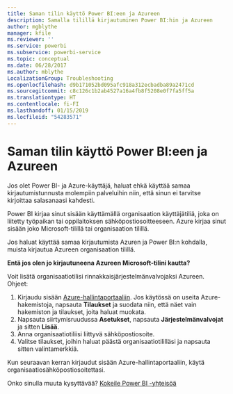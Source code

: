 ```yaml
---
title: Saman tilin käyttö Power BI:een ja Azureen
description: Samalla tilillä kirjautuminen Power BI:hin ja Azureen
author: mgblythe
manager: kfile
ms.reviewer: ''
ms.service: powerbi
ms.subservice: powerbi-service
ms.topic: conceptual
ms.date: 06/28/2017
ms.author: mblythe
LocalizationGroup: Troubleshooting
ms.openlocfilehash: d9b171052bd095afc918a312ecbadba89a2471cd
ms.sourcegitcommit: c8c126c1b2ab4527a16a4fb8f5208e0f7fa5ff5a
ms.translationtype: HT
ms.contentlocale: fi-FI
ms.lasthandoff: 01/15/2019
ms.locfileid: "54283571"
---
```

# <a name="using-the-same-account-for-power-bi-and-azure"></a>Saman tilin käyttö Power BI:een ja Azureen
Jos olet Power BI- ja Azure-käyttäjä, haluat ehkä käyttää samaa kirjautumistunnusta molempiin palveluihin niin, että sinun ei tarvitse kirjoittaa salasanaasi kahdesti.

Power BI kirjaa sinut sisään käyttämällä organisaation käyttäjätiliä, joka on liitetty työpaikan tai oppilaitoksen sähköpostiosoitteeseen.  Azure kirjaa sinut sisään joko Microsoft-tilillä tai organisaation tilillä.

Jos haluat käyttää samaa kirjautumista Azuren ja Power BI:n kohdalla, muista kirjautua Azureen organisaation tilillä.

**Entä jos olen jo kirjautuneena Azureen Microsoft-tilini kautta?**

Voit lisätä organisaatiotilisi rinnakkaisjärjestelmänvalvojaksi Azureen.  Ohjeet:

1. Kirjaudu sisään [Azure-hallintaportaaliin](http://manage.windowsazure.com/). Jos käytössä on useita Azure-hakemistoja, napsauta **Tilaukset** ja suodata niin, että näet vain hakemiston ja tilaukset, joita haluat muokata.
2. Napsauta siirtymisruudussa **Asetukset**, napsauta **Järjestelmänvalvojat** ja sitten **Lisää**.
3. Anna organisaatiotiliisi liittyvä sähköpostiosoite.
4. Valitse tilaukset, joihin haluat päästä organisaatiotililläsi ja napsauta sitten valintamerkkiä.

Kun seuraavan kerran kirjaudut sisään Azure-hallintaportaaliin, käytä organisaatiosähköpostiosoitettasi.

Onko sinulla muuta kysyttävää? [Kokeile Power BI -yhteisöä](http://community.powerbi.com/)

